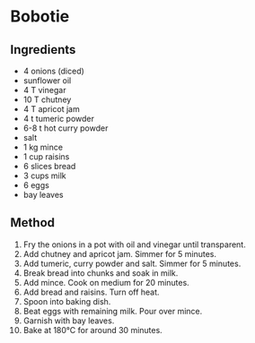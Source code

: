 # Bobotie

## Ingredients

- 4 onions (diced)
- sunflower oil
- 4 T vinegar
- 10 T chutney
- 4 T apricot jam
- 4 t tumeric powder
- 6-8 t hot curry powder
- salt
- 1 kg mince
- 1 cup raisins
- 6 slices bread
- 3 cups milk
- 6 eggs
- bay leaves

## Method

1. Fry the onions in a pot with oil and vinegar until transparent.
2. Add chutney and apricot jam. Simmer for 5 minutes.
3. Add tumeric, curry powder and salt. Simmer for 5 minutes.
4. Break bread into chunks and soak in milk.
5. Add mince. Cook on medium for 20 minutes.
6. Add bread and raisins. Turn off heat.
7. Spoon into baking dish.
8. Beat eggs with remaining milk. Pour over mince.
9. Garnish with bay leaves.
10. Bake at 180°C for around 30 minutes.
